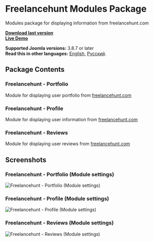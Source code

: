 # Freelancehunt Modules Package
Modules package for displaying information from freelancehunt.com

**[Download last version](https://github.com/Septdir/pkg_freelancehunt_modules/releases/latest)**   
**[Live Demo](https://septdir.ru/work.html)**

**Supported Joomla versions:** 3.8.7 or later  
**Read this in other languages:** 
[English](https://github.com/Septdir/pkg_freelancehunt_modules/blob/master/README.md), 
[Русский](https://github.com/Septdir/pkg_freelancehunt_modules/blob/master/README.ru-RU.md).


## Package Contents
### Freelancehunt - Portfolio
Module for displaying user portfolio from [freelancehunt.com](https://freelancehunt.com/r/Byv3Y)

### Freelancehunt - Profile
Module for displaying user information from [freelancehunt.com](https://freelancehunt.com/r/Byv3Y)

### Freelancehunt - Reviews
Module for displaying user reviews from [freelancehunt.com](https://freelancehunt.com/r/Byv3Y)


## Screenshots
### Freelancehunt - Portfolio (Module settings)
![Freelancehunt - Portfolio (Module settings)](https://septdir.ru/images/blog/37/portfolio-en.jpg)

### Freelancehunt - Profile (Module settings)
![Freelancehunt - Profile (Module settings)](https://septdir.ru/images/blog/37/profile-en.jpg)

### Freelancehunt - Reviews (Module settings)
![Freelancehunt - Reviews (Module settings)](https://septdir.ru/images/blog/37/reviews-en.jpg)